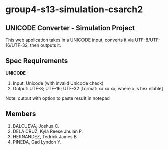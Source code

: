 # group4-s13-simulation-csarch2
## UNICODE Converter - Simulation Project

This web application takes in a UNICODE input, converts it via UTF-8/UTF-16/UTF-32, then outputs it.

## Spec Requirements

**UNICODE**

1. Input: Unicode (with invalid Unicode check)
2. Output: UTF-8; UTF-16; UTF-32 [format: xx xx xx; where x is hex nibble]

Note: output with option to paste result in notepad

## Members

1. BALCUEVA, Joshua C.
2. DELA CRUZ, Kyla Reese Jhulan P.
3. HERNANDEZ, Tedrick James B.
4. PINEDA, Gad Lyndon Y.
